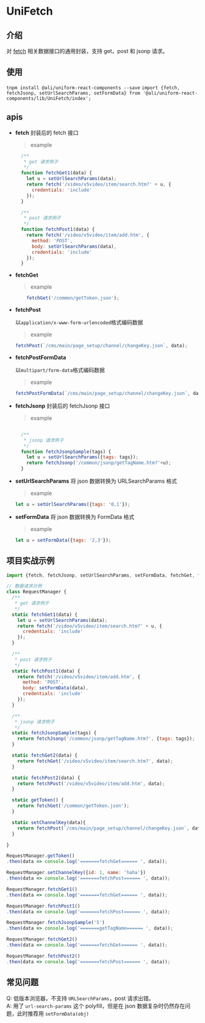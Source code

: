 # UniFetch

## 介绍

对 [fetch](https://github.com/github/fetch#json) 相关数据接口的通用封装，支持 get，post 和 jsonp 请求。

## 使用

`tnpm install @ali/uniform-react-components --save`
`import {fetch, fetchJsonp, setUrlSearchParams, setFormData} from '@ali/uniform-react-components/lib/UniFetch/index';`

## apis

- **fetch**
    封装后的 fetch 接口  
       
    > example 

    ```javascript
      /**
       * get 请求例子
       */
      function fetchGet1(data) {
        let u = setUrlSearchParams(data);
        return fetch('/video/v5video/item/search.htm?' + u, {
          credentials: 'include'
        });
      }
    
      /**
       * post 请求例子
       */
      function fetchPost1(data) {
        return fetch('/video/v5video/item/add.htm', {
          method: 'POST',
          body: setUrlSearchParams(data),
          credentials: 'include'
        });
      }
    ```
    
- **fetchGet**
       
    > example 

    ```javascript
        fetchGet('/common/getToken.json');
    ```
    
- **fetchPost**
       
    以`application/x-www-form-urlencoded`格式编码数据  
    
    > example 

    ```javascript
    fetchPost(`/cms/main/page_setup/channel/changeKey.json`, data);
    ```
    
- **fetchPostFormData**
       
    以`multipart/form-data`格式编码数据  
    
    > example 

    ```javascript
    fetchPostFormData(`/cms/main/page_setup/channel/changeKey.json`, data);
    ```
    
    
- **fetchJsonp**
    封装后的 fetchJsonp 接口
    
    > example
    
    ```javascript
    
      /**
       * jsonp 请求例子
       */
      function fetchJsonpSample(tags) {
        let u = setUrlSearchParams({tags: tags});
        return fetchJsonp('/common/jsonp/getTagName.htm?'+u);
      }
    ```  
      
- **setUrlSearchParams**
    将 json 数据转换为 URLSearchParams 格式
    
    > example
    
    ```javascript
    let u = setUrlSearchParams({tags: '0,1'});
    ```

- **setFormData**
    将 json 数据转换为 FormData 格式
    
    > example
    
    ```javascript
    let u = setFormData({tags: '2,3'});
    ```
    
## 项目实战示例

```javascript
import {fetch, fetchJsonp, setUrlSearchParams, setFormData, fetchGet, fetchPost} from './index';

// 数据请求示例
class RequestManager {
  /**
   * get 请求例子
   */
  static fetchGet1(data) {
    let u = setUrlSearchParams(data);
    return fetch('/video/v5video/item/search.htm?' + u, {
      credentials: 'include'
    });
  }

  /**
   * post 请求例子
   */
  static fetchPost1(data) {
    return fetch('/video/v5video/item/add.htm', {
      method: 'POST',
      body: setFormData(data),
      credentials: 'include'
    });
  }

  /**
   * jsonp 请求例子
   */
  static fetchJsonpSample(tags) {
    return fetchJsonp('/common/jsonp/getTagName.htm?', {tags: tags});
  }

  static fetchGet2(data) {
    return fetchGet('/video/v5video/item/search.htm?', data);
  }

  static fetchPost2(data) {
    return fetchPost('/video/v5video/item/add.htm', data);
  }

  static getToken() {
    return fetchGet('/common/getToken.json');
  }

  static setChannelKey(data){
    return fetchPost(`/cms/main/page_setup/channel/changeKey.json`, data)
  }

}

RequestManager.getToken()
.then(data => console.log('=======fetchGet====== ', data));

RequestManager.setChannelKey({id: 1, name: 'haha'})
.then(data => console.log('=======fetchPost====== ', data));

RequestManager.fetchGet1()
.then(data => console.log('=======fetchGet====== ', data));

RequestManager.fetchPost1()
.then(data => console.log('=======fetchPost====== ', data));

RequestManager.fetchJsonpSample('5')
.then(data => console.log('=======getTagName====== ', data));

RequestManager.fetchGet2()
.then(data => console.log('=======fetchGet====== ', data));

RequestManager.fetchPost2()
.then(data => console.log('=======fetchPost====== ', data));


```

## 常见问题

Q: 低版本浏览器，不支持 `URLSearchParams`，post 请求出错。  
A: 用了 `url-search-params` 这个 polyfill，但是在 json 数据复杂时仍然存在问题，此时推荐用 `setFormData(obj)`

 